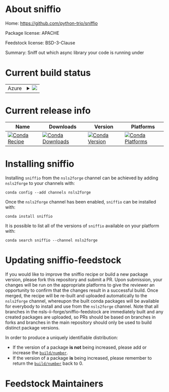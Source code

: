 About sniffio
=============

Home: https://github.com/python-trio/sniffio

Package license: APACHE

Feedstock license: BSD-3-Clause

Summary: Sniff out which async library your code is running under



Current build status
====================


<table>
    
  <tr>
    <td>Azure</td>
    <td>
      <details>
        <summary>
          <a href="https://dev.azure.com/nsls2forge/nsls2forge/_build/latest?definitionId=14&branchName=master">
            <img src="https://dev.azure.com/nsls2forge/nsls2forge/_apis/build/status/sniffio-feedstock?branchName=master">
          </a>
        </summary>
        <table>
          <thead><tr><th>Variant</th><th>Status</th></tr></thead>
          <tbody><tr>
              <td>linux_64_python3.6</td>
              <td>
                <a href="https://dev.azure.com/nsls2forge/nsls2forge/_build/latest?definitionId=14&branchName=master">
                  <img src="https://dev.azure.com/nsls2forge/nsls2forge/_apis/build/status/sniffio-feedstock?branchName=master&jobName=linux&configuration=linux_64_python3.6" alt="variant">
                </a>
              </td>
            </tr><tr>
              <td>linux_64_python3.7</td>
              <td>
                <a href="https://dev.azure.com/nsls2forge/nsls2forge/_build/latest?definitionId=14&branchName=master">
                  <img src="https://dev.azure.com/nsls2forge/nsls2forge/_apis/build/status/sniffio-feedstock?branchName=master&jobName=linux&configuration=linux_64_python3.7" alt="variant">
                </a>
              </td>
            </tr><tr>
              <td>linux_64_python3.8</td>
              <td>
                <a href="https://dev.azure.com/nsls2forge/nsls2forge/_build/latest?definitionId=14&branchName=master">
                  <img src="https://dev.azure.com/nsls2forge/nsls2forge/_apis/build/status/sniffio-feedstock?branchName=master&jobName=linux&configuration=linux_64_python3.8" alt="variant">
                </a>
              </td>
            </tr><tr>
              <td>osx_64_python3.6</td>
              <td>
                <a href="https://dev.azure.com/nsls2forge/nsls2forge/_build/latest?definitionId=14&branchName=master">
                  <img src="https://dev.azure.com/nsls2forge/nsls2forge/_apis/build/status/sniffio-feedstock?branchName=master&jobName=osx&configuration=osx_64_python3.6" alt="variant">
                </a>
              </td>
            </tr><tr>
              <td>osx_64_python3.7</td>
              <td>
                <a href="https://dev.azure.com/nsls2forge/nsls2forge/_build/latest?definitionId=14&branchName=master">
                  <img src="https://dev.azure.com/nsls2forge/nsls2forge/_apis/build/status/sniffio-feedstock?branchName=master&jobName=osx&configuration=osx_64_python3.7" alt="variant">
                </a>
              </td>
            </tr><tr>
              <td>osx_64_python3.8</td>
              <td>
                <a href="https://dev.azure.com/nsls2forge/nsls2forge/_build/latest?definitionId=14&branchName=master">
                  <img src="https://dev.azure.com/nsls2forge/nsls2forge/_apis/build/status/sniffio-feedstock?branchName=master&jobName=osx&configuration=osx_64_python3.8" alt="variant">
                </a>
              </td>
            </tr><tr>
              <td>win_64_python3.6</td>
              <td>
                <a href="https://dev.azure.com/nsls2forge/nsls2forge/_build/latest?definitionId=14&branchName=master">
                  <img src="https://dev.azure.com/nsls2forge/nsls2forge/_apis/build/status/sniffio-feedstock?branchName=master&jobName=win&configuration=win_64_python3.6" alt="variant">
                </a>
              </td>
            </tr><tr>
              <td>win_64_python3.7</td>
              <td>
                <a href="https://dev.azure.com/nsls2forge/nsls2forge/_build/latest?definitionId=14&branchName=master">
                  <img src="https://dev.azure.com/nsls2forge/nsls2forge/_apis/build/status/sniffio-feedstock?branchName=master&jobName=win&configuration=win_64_python3.7" alt="variant">
                </a>
              </td>
            </tr><tr>
              <td>win_64_python3.8</td>
              <td>
                <a href="https://dev.azure.com/nsls2forge/nsls2forge/_build/latest?definitionId=14&branchName=master">
                  <img src="https://dev.azure.com/nsls2forge/nsls2forge/_apis/build/status/sniffio-feedstock?branchName=master&jobName=win&configuration=win_64_python3.8" alt="variant">
                </a>
              </td>
            </tr>
          </tbody>
        </table>
      </details>
    </td>
  </tr>
</table>

Current release info
====================

| Name | Downloads | Version | Platforms |
| --- | --- | --- | --- |
| [![Conda Recipe](https://img.shields.io/badge/recipe-sniffio-green.svg)](https://anaconda.org/nsls2forge/sniffio) | [![Conda Downloads](https://img.shields.io/conda/dn/nsls2forge/sniffio.svg)](https://anaconda.org/nsls2forge/sniffio) | [![Conda Version](https://img.shields.io/conda/vn/nsls2forge/sniffio.svg)](https://anaconda.org/nsls2forge/sniffio) | [![Conda Platforms](https://img.shields.io/conda/pn/nsls2forge/sniffio.svg)](https://anaconda.org/nsls2forge/sniffio) |

Installing sniffio
==================

Installing `sniffio` from the `nsls2forge` channel can be achieved by adding `nsls2forge` to your channels with:

```
conda config --add channels nsls2forge
```

Once the `nsls2forge` channel has been enabled, `sniffio` can be installed with:

```
conda install sniffio
```

It is possible to list all of the versions of `sniffio` available on your platform with:

```
conda search sniffio --channel nsls2forge
```




Updating sniffio-feedstock
==========================

If you would like to improve the sniffio recipe or build a new
package version, please fork this repository and submit a PR. Upon submission,
your changes will be run on the appropriate platforms to give the reviewer an
opportunity to confirm that the changes result in a successful build. Once
merged, the recipe will be re-built and uploaded automatically to the
`nsls2forge` channel, whereupon the built conda packages will be available for
everybody to install and use from the `nsls2forge` channel.
Note that all branches in the nsls-ii-forge/sniffio-feedstock are
immediately built and any created packages are uploaded, so PRs should be based
on branches in forks and branches in the main repository should only be used to
build distinct package versions.

In order to produce a uniquely identifiable distribution:
 * If the version of a package **is not** being increased, please add or increase
   the [``build/number``](https://conda.io/docs/user-guide/tasks/build-packages/define-metadata.html#build-number-and-string).
 * If the version of a package **is** being increased, please remember to return
   the [``build/number``](https://conda.io/docs/user-guide/tasks/build-packages/define-metadata.html#build-number-and-string)
   back to 0.

Feedstock Maintainers
=====================


